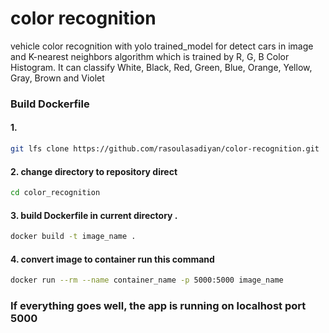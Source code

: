 # color recognition

vehicle color recognition with yolo trained_model for detect cars in image and K-nearest neighbors algorithm which is trained by R, G, B Color Histogram. It can classify White, Black, Red, Green, Blue, Orange, Yellow, Gray, Brown and Violet

### Build Dockerfile

#### 1. 
```bash
git lfs clone https://github.com/rasoulasadiyan/color-recognition.git 
```
#### 2. change directory to repository direct

```bash
cd color_recognition
```
#### 3. build Dockerfile in current directory **.**

```bash
docker build -t image_name .
```
#### 4. convert image to container run this command 

```bash
docker run --rm --name container_name -p 5000:5000 image_name
```


### If everything goes well, the app is running on localhost port 5000
